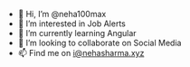 - 👋 Hi, I’m @neha100max
- 👀 I’m interested in Job Alerts
- 🌱 I’m currently learning Angular
- 💞️ I’m looking to collaborate on Social Media
- 📫 Find me on i@nehasharma.xyz

<!---
neha100max/neha100max is a ✨ special ✨ repository because its `README.md` (this file) appears on your GitHub profile.
You can click the Preview link to take a look at your changes.
--->
